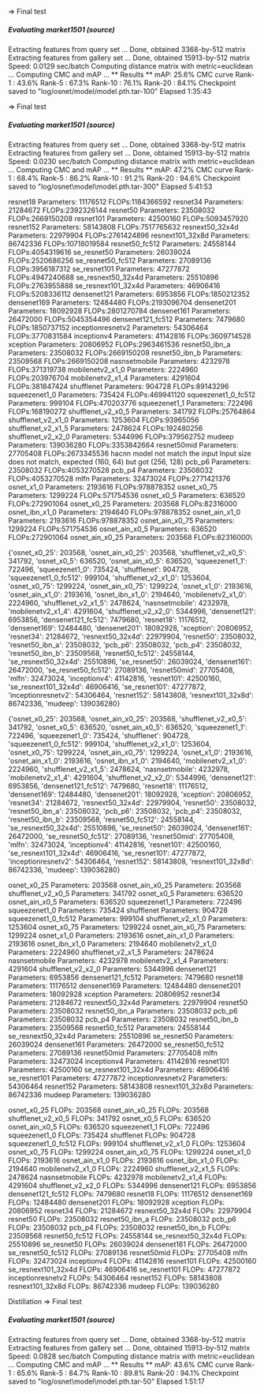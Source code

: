 => Final test
##### Evaluating market1501 (source) #####
Extracting features from query set ...
Done, obtained 3368-by-512 matrix
Extracting features from gallery set ...
Done, obtained 15913-by-512 matrix
Speed: 0.0129 sec/batch
Computing distance matrix with metric=euclidean ...
Computing CMC and mAP ...
** Results **
mAP: 25.6%
CMC curve
Rank-1  : 43.6%
Rank-5  : 67.3%
Rank-10 : 76.1%
Rank-20 : 84.1%
Checkpoint saved to "log/osnet/model/model.pth.tar-100"
Elapsed 1:35:43

=> Final test
##### Evaluating market1501 (source) #####
Extracting features from query set ...
Done, obtained 3368-by-512 matrix
Extracting features from gallery set ...
Done, obtained 15913-by-512 matrix
Speed: 0.0230 sec/batch
Computing distance matrix with metric=euclidean ...
Computing CMC and mAP ...
** Results **
mAP: 47.2%
CMC curve
Rank-1  : 68.4%
Rank-5  : 86.2%
Rank-10 : 91.2%
Rank-20 : 94.6%
Checkpoint saved to "log/osnet\model\model.pth.tar-300"
Elapsed 5:41:53

resnet18						Parameters: 11176512			FLOPs:1184366592
resnet34						Parameters: 21284672			FLOPs:2392326144
resnet50						Parameters: 23508032			FLOPs:2669150208
resnet101						Parameters: 42500160			FLOPs:5093457920
resnet152						Parameters: 58143808			FLOPs:7517765632
resnext50_32x4d						Parameters: 22979904			FLOPs:2761424896
resnext101_32x8d					Parameters: 86742336			FLOPs:10718019584
resnet50_fc512						Parameters: 24558144			FLOPs:4054319616
se_resnet50						Parameters: 26039024			FLOPs:2520686256
se_resnet50_fc512					Parameters: 27089136			FLOPs:3956187312
se_resnet101						Parameters: 47277872			FLOPs:4947240688
se_resnext50_32x4d					Parameters: 25510896			FLOPs:2763955888
se_resnext101_32x4d					Parameters: 46906416			FLOPs:5208336112
densenet121						Parameters: 6953856			FLOPs:1850212352
densenet169						Parameters: 12484480			FLOPs:2193096704
densenet201						Parameters: 18092928			FLOPs:2801270784
densenet161						Parameters: 26472000			FLOPs:5045354496
densenet121_fc512					Parameters: 7479680			FLOPs:1850737152
inceptionresnetv2					Parameters: 54306464			FLOPs:3770831584
inceptionv4						Parameters: 41142816			FLOPs:3609714528
xception						Parameters: 20806952			FLOPs:2963461536
resnet50_ibn_a						Parameters: 23508032			FLOPs:2669150208
resnet50_ibn_b						Parameters: 23509568			FLOPs:2669150208
nasnsetmobile						Parameters: 4232978			FLOPs:371319738
mobilenetv2_x1_0					Parameters: 2224960			FLOPs:203976704
mobilenetv2_x1_4					Parameters: 4291604			FLOPs:381847424
shufflenet						Parameters: 904728			FLOPs:89143296
squeezenet1_0						Parameters: 735424			FLOPs:469941120
squeezenet1_0_fc512					Parameters: 999104			FLOPs:470203776
squeezenet1_1						Parameters: 722496			FLOPs:168190272
shufflenet_v2_x0_5					Parameters: 341792			FLOPs:25764864
shufflenet_v2_x1_0					Parameters: 1253604			FLOPs:93965056
shufflenet_v2_x1_5					Parameters: 2478624			FLOPs:192480256
shufflenet_v2_x2_0					Parameters: 5344996			FLOPs:379562752
mudeep							Parameters: 139036280			FLOPs:3353842664
resnet50mid						Parameters: 27705408			FLOPs:2673345536
hacnn							model not match the input Input size does not match, expected (160, 64) but got (256, 128)
pcb_p6							Parameters: 23508032			FLOPs:4053270528
pcb_p4							Parameters: 23508032			FLOPs:4053270528
mlfn							Parameters: 32473024			FLOPs:2771421376
osnet_x1_0						Parameters: 2193616			FLOPs:978878352
osnet_x0_75						Parameters: 1299224			FLOPs:571754536
osnet_x0_5						Parameters: 636520			FLOPs:272901064
osnet_x0_25						Parameters: 203568			FLOPs:82316000
osnet_ibn_x1_0						Parameters: 2194640			FLOPs:978878352
osnet_ain_x1_0						Parameters: 2193616			FLOPs:978878352
osnet_ain_x0_75						Parameters: 1299224			FLOPs:571754536
osnet_ain_x0_5						Parameters: 636520			FLOPs:272901064
osnet_ain_x0_25						Parameters: 203568			FLOPs:82316000\

{'osnet_x0_25': 203568, 'osnet_ain_x0_25': 203568, 'shufflenet_v2_x0_5': 341792, 'osnet_x0_5': 636520, 'osnet_ain_x0_5': 636520, 'squeezenet1_1': 722496, 'squeezenet1_0': 735424, 'shufflenet': 904728, 'squeezenet1_0_fc512': 999104, 'shufflenet_v2_x1_0': 1253604, 'osnet_x0_75': 1299224, 'osnet_ain_x0_75': 1299224, 'osnet_x1_0': 2193616, 'osnet_ain_x1_0': 2193616, 'osnet_ibn_x1_0': 2194640, 'mobilenetv2_x1_0': 2224960, 'shufflenet_v2_x1_5': 2478624, 'nasnsetmobile': 4232978, 'mobilenetv2_x1_4': 4291604, 'shufflenet_v2_x2_0': 5344996, 'densenet121': 6953856, 'densenet121_fc512': 7479680, 'resnet18': 11176512, 'densenet169': 12484480, 'densenet201': 18092928, 'xception': 20806952, 'resnet34': 21284672, 'resnext50_32x4d': 22979904, 'resnet50': 23508032, 'resnet50_ibn_a': 23508032, 'pcb_p6': 23508032, 'pcb_p4': 23508032, 'resnet50_ibn_b': 23509568, 'resnet50_fc512': 24558144, 'se_resnext50_32x4d': 25510896, 'se_resnet50': 26039024, 'densenet161': 26472000, 'se_resnet50_fc512': 27089136, 'resnet50mid': 27705408, 'mlfn': 32473024, 'inceptionv4': 41142816, 'resnet101': 42500160, 'se_resnext101_32x4d': 46906416, 'se_resnet101': 47277872, 'inceptionresnetv2': 54306464, 'resnet152': 58143808, 'resnext101_32x8d': 86742336, 'mudeep': 139036280}

{'osnet_x0_25': 203568, 'osnet_ain_x0_25': 203568, 'shufflenet_v2_x0_5': 341792, 'osnet_x0_5': 636520, 'osnet_ain_x0_5': 636520, 'squeezenet1_1': 722496, 'squeezenet1_0': 735424, 'shufflenet': 904728, 'squeezenet1_0_fc512': 999104, 'shufflenet_v2_x1_0': 1253604, 'osnet_x0_75': 1299224, 'osnet_ain_x0_75': 1299224, 'osnet_x1_0': 2193616, 'osnet_ain_x1_0': 2193616, 'osnet_ibn_x1_0': 2194640, 'mobilenetv2_x1_0': 2224960, 'shufflenet_v2_x1_5': 2478624, 'nasnsetmobile': 4232978, 'mobilenetv2_x1_4': 4291604, 'shufflenet_v2_x2_0': 5344996, 'densenet121': 6953856, 'densenet121_fc512': 7479680, 'resnet18': 11176512, 'densenet169': 12484480, 'densenet201': 18092928, 'xception': 20806952, 'resnet34': 21284672, 'resnext50_32x4d': 22979904, 'resnet50': 23508032, 'resnet50_ibn_a': 23508032, 'pcb_p6': 23508032, 'pcb_p4': 23508032, 'resnet50_ibn_b': 23509568, 'resnet50_fc512': 24558144, 'se_resnext50_32x4d': 25510896, 'se_resnet50': 26039024, 'densenet161': 26472000, 'se_resnet50_fc512': 27089136, 'resnet50mid': 27705408, 'mlfn': 32473024, 'inceptionv4': 41142816, 'resnet101': 42500160, 'se_resnext101_32x4d': 46906416, 'se_resnet101': 47277872, 'inceptionresnetv2': 54306464, 'resnet152': 58143808, 'resnext101_32x8d': 86742336, 'mudeep': 139036280}

osnet_x0_25					Parameters: 203568
osnet_ain_x0_25					Parameters: 203568
shufflenet_v2_x0_5				Parameters: 341792
osnet_x0_5					Parameters: 636520
osnet_ain_x0_5					Parameters: 636520
squeezenet1_1					Parameters: 722496
squeezenet1_0					Parameters: 735424
shufflenet					Parameters: 904728
squeezenet1_0_fc512				Parameters: 999104
shufflenet_v2_x1_0				Parameters: 1253604
osnet_x0_75					Parameters: 1299224
osnet_ain_x0_75					Parameters: 1299224
osnet_x1_0					Parameters: 2193616
osnet_ain_x1_0					Parameters: 2193616
osnet_ibn_x1_0					Parameters: 2194640
mobilenetv2_x1_0				Parameters: 2224960
shufflenet_v2_x1_5				Parameters: 2478624
nasnsetmobile					Parameters: 4232978
mobilenetv2_x1_4				Parameters: 4291604
shufflenet_v2_x2_0				Parameters: 5344996
densenet121					Parameters: 6953856
densenet121_fc512				Parameters: 7479680
resnet18					Parameters: 11176512
densenet169					Parameters: 12484480
densenet201					Parameters: 18092928
xception					Parameters: 20806952
resnet34					Parameters: 21284672
resnext50_32x4d					Parameters: 22979904
resnet50					Parameters: 23508032
resnet50_ibn_a					Parameters: 23508032
pcb_p6						Parameters: 23508032
pcb_p4						Parameters: 23508032
resnet50_ibn_b					Parameters: 23509568
resnet50_fc512					Parameters: 24558144
se_resnext50_32x4d				Parameters: 25510896
se_resnet50					Parameters: 26039024
densenet161					Parameters: 26472000
se_resnet50_fc512				Parameters: 27089136
resnet50mid					Parameters: 27705408
mlfn						Parameters: 32473024
inceptionv4					Parameters: 41142816
resnet101					Parameters: 42500160
se_resnext101_32x4d				Parameters: 46906416
se_resnet101					Parameters: 47277872
inceptionresnetv2				Parameters: 54306464
resnet152					Parameters: 58143808
resnext101_32x8d				Parameters: 86742336
mudeep						Parameters: 139036280

osnet_x0_25					FLOPs: 203568
osnet_ain_x0_25					FLOPs: 203568
shufflenet_v2_x0_5				FLOPs: 341792
osnet_x0_5					FLOPs: 636520
osnet_ain_x0_5					FLOPs: 636520
squeezenet1_1					FLOPs: 722496
squeezenet1_0					FLOPs: 735424
shufflenet					FLOPs: 904728
squeezenet1_0_fc512				FLOPs: 999104
shufflenet_v2_x1_0				FLOPs: 1253604
osnet_x0_75					FLOPs: 1299224
osnet_ain_x0_75					FLOPs: 1299224
osnet_x1_0					FLOPs: 2193616
osnet_ain_x1_0					FLOPs: 2193616
osnet_ibn_x1_0					FLOPs: 2194640
mobilenetv2_x1_0				FLOPs: 2224960
shufflenet_v2_x1_5				FLOPs: 2478624
nasnsetmobile					FLOPs: 4232978
mobilenetv2_x1_4				FLOPs: 4291604
shufflenet_v2_x2_0				FLOPs: 5344996
densenet121					FLOPs: 6953856
densenet121_fc512				FLOPs: 7479680
resnet18					FLOPs: 11176512
densenet169					FLOPs: 12484480
densenet201					FLOPs: 18092928
xception					FLOPs: 20806952
resnet34					FLOPs: 21284672
resnext50_32x4d					FLOPs: 22979904
resnet50					FLOPs: 23508032
resnet50_ibn_a					FLOPs: 23508032
pcb_p6						FLOPs: 23508032
pcb_p4						FLOPs: 23508032
resnet50_ibn_b					FLOPs: 23509568
resnet50_fc512					FLOPs: 24558144
se_resnext50_32x4d				FLOPs: 25510896
se_resnet50					FLOPs: 26039024
densenet161					FLOPs: 26472000
se_resnet50_fc512				FLOPs: 27089136
resnet50mid					FLOPs: 27705408
mlfn						FLOPs: 32473024
inceptionv4					FLOPs: 41142816
resnet101					FLOPs: 42500160
se_resnext101_32x4d				FLOPs: 46906416
se_resnet101					FLOPs: 47277872
inceptionresnetv2				FLOPs: 54306464
resnet152					FLOPs: 58143808
resnext101_32x8d				FLOPs: 86742336
mudeep						FLOPs: 139036280

Distillation
=> Final test
##### Evaluating market1501 (source) #####
Extracting features from query set ...
Done, obtained 3368-by-512 matrix
Extracting features from gallery set ...
Done, obtained 15913-by-512 matrix
Speed: 0.0828 sec/batch
Computing distance matrix with metric=euclidean ...
Computing CMC and mAP ...
** Results **
mAP: 43.6%
CMC curve
Rank-1  : 65.6%
Rank-5  : 84.7%
Rank-10 : 89.8%
Rank-20 : 94.1%
Checkpoint saved to "log/osnet\model\model.pth.tar-50"
Elapsed 1:51:17




